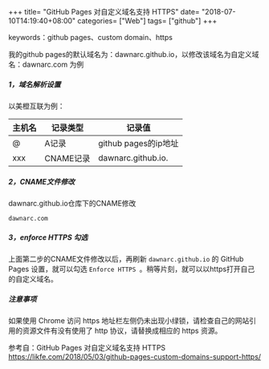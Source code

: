 +++
title= "GitHub Pages 对自定义域名支持 HTTPS"
date= "2018-07-10T14:19:40+08:00"
categories= ["Web"]
tags= ["github"]
+++

keywords：github pages、custom domain、https

我的github pages的默认域名为：dawnarc.github.io，以修改该域名为自定义域名：dawnarc.com 为例

##### 1，域名解析设置

以美橙互联为例：

<table>
    <thead>
        <tr>
            <th>主机名</th>
            <th>记录类型</th>
            <th>记录值</th>
        </tr>
    </thead>
    <tbody>
        <tr>
            <td>@</td>
            <td>A记录</td>
            <td>github pages的ip地址</td>
        </tr>
        <tr>
            <td>xxx</td>
            <td>CNAME记录</td>
            <td>dawnarc.github.io.</td>
        </tr>
    </tbody>
</table>

##### 2，CNAME文件修改
dawnarc.github.io仓库下的CNAME修改

    dawnarc.com


##### 3，enforce HTTPS 勾选
上面第二步的CNAME文件修改以后，再刷新 `dawnarc.github.io` 的 GitHub Pages 设置，就可以勾选 `Enforce HTTPS `。稍等片刻，就可以以https打开自己的自定义域名。

##### 注意事项
如果使用 Chrome 访问 https 地址栏左侧仍未出现小绿锁，请检查自己的网站引用的资源文件有没有使用了 http 协议，请替换成相应的 https 资源。


参考自：GitHub Pages 对自定义域名支持 HTTPS  
https://likfe.com/2018/05/03/github-pages-custom-domains-support-https/